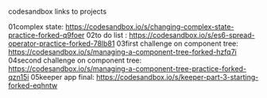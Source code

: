 codesandbox links to projects

01complex state: https://codesandbox.io/s/changing-complex-state-practice-forked-q9foer
02to do list   : https://codesandbox.io/s/es6-spread-operator-practice-forked-78lb81
03first challenge on component tree: https://codesandbox.io/s/managing-a-component-tree-forked-hzfq7i
04second challenge on component tree: https://codesandbox.io/s/managing-a-component-tree-practice-forked-qzn15i
05keeper app final: https://codesandbox.io/s/keeper-part-3-starting-forked-eqhntw